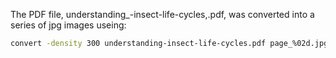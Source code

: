 The PDF file, understanding_-insect-life-cycles,.pdf, was converted into a series of jpg images useing:

```bash
convert -density 300 understanding-insect-life-cycles.pdf page_%02d.jpg
```

